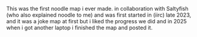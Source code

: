 This was the first noodle map i ever made. in collaboration with Saltyfish (who also explained noodle to me) and was first started in (iirc) late 2023, and it was a joke map at first but i liked the progress we did and in 2025 when i got another laptop i finished the map and posted it.
